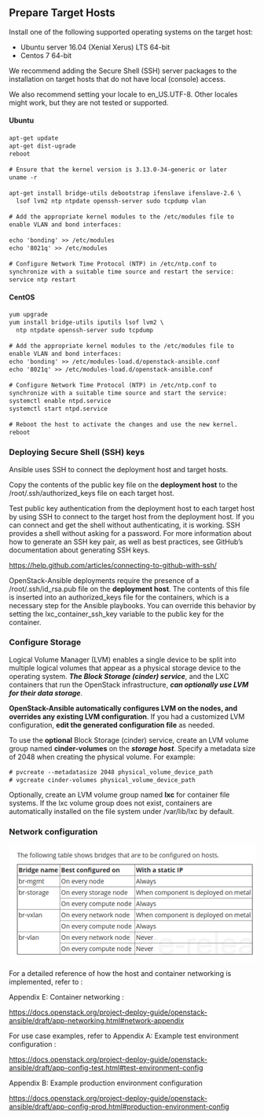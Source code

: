 ## Prepare Target Hosts

Install one of the following supported operating systems on the target host:
- Ubuntu server 16.04 (Xenial Xerus) LTS 64-bit
- Centos 7 64-bit

We recommend adding the Secure Shell (SSH) server packages to the installation on target hosts that do not have local (console) access.

We also recommend setting your locale to en_US.UTF-8. Other locales might work, but they are not tested or supported.


#### Ubuntu 
````
apt-get update
apt-get dist-ugrade
reboot

# Ensure that the kernel version is 3.13.0-34-generic or later
uname -r

apt-get install bridge-utils debootstrap ifenslave ifenslave-2.6 \
  lsof lvm2 ntp ntpdate openssh-server sudo tcpdump vlan
  
# Add the appropriate kernel modules to the /etc/modules file to enable VLAN and bond interfaces:

echo 'bonding' >> /etc/modules
echo '8021q' >> /etc/modules

# Configure Network Time Protocol (NTP) in /etc/ntp.conf to synchronize with a suitable time source and restart the service:
service ntp restart
````

#### CentOS
````
yum upgrade
yum install bridge-utils iputils lsof lvm2 \
  ntp ntpdate openssh-server sudo tcpdump

# Add the appropriate kernel modules to the /etc/modules file to enable VLAN and bond interfaces:
echo 'bonding' >> /etc/modules-load.d/openstack-ansible.conf
echo '8021q' >> /etc/modules-load.d/openstack-ansible.conf

# Configure Network Time Protocol (NTP) in /etc/ntp.conf to synchronize with a suitable time source and start the service:
systemctl enable ntpd.service
systemctl start ntpd.service

# Reboot the host to activate the changes and use the new kernel.
reboot
````

### Deploying Secure Shell (SSH) keys

Ansible uses SSH to connect the deployment host and target hosts.

Copy the contents of the public key file on the **deployment host** to the /root/.ssh/authorized_keys file on each target host.

Test public key authentication from the deployment host to each target host by using SSH to connect to the target host from the deployment host. If you can connect and get the shell without authenticating, it is working. SSH provides a shell without asking for a password.
For more information about how to generate an SSH key pair, as well as best practices, see GitHub’s documentation about generating SSH keys.

https://help.github.com/articles/connecting-to-github-with-ssh/

OpenStack-Ansible deployments require the presence of a /root/.ssh/id_rsa.pub file on the **deployment host**. The contents of this file is inserted into an authorized_keys file for the containers, which is a necessary step for the Ansible playbooks. You can override this behavior by setting the lxc_container_ssh_key variable to the public key for the container.

### Configure Storage
Logical Volume Manager (LVM) enables a single device to be split into multiple logical volumes that appear as a physical storage device to the operating system. ***The Block Storage (cinder) service***, and the LXC containers that run the OpenStack infrastructure, ***can optionally use LVM for their data storage***.

**OpenStack-Ansible automatically configures LVM on the nodes, and overrides any existing LVM configuration**. If you had a customized LVM configuration, **edit the generated configuration file** as needed.

To use the **optional** Block Storage (cinder) service, create an LVM volume group named **cinder-volumes** on the ***storage host***. Specify a metadata size of 2048 when creating the physical volume. For example:

````
# pvcreate --metadatasize 2048 physical_volume_device_path
# vgcreate cinder-volumes physical_volume_device_path
````

Optionally, create an LVM volume group named **lxc** for container file systems. If the lxc volume group does not exist, containers are automatically installed on the file system under /var/lib/lxc by default.


### Network configuration

![Alt text](images/network-bridges.png?raw=true "Network Bridges")

For a detailed reference of how the host and container networking is implemented, refer to :

Appendix E: Container networking :

https://docs.openstack.org/project-deploy-guide/openstack-ansible/draft/app-networking.html#network-appendix

For use case examples, refer to Appendix A: Example test environment configuration :

https://docs.openstack.org/project-deploy-guide/openstack-ansible/draft/app-config-test.html#test-environment-config

Appendix B: Example production environment configuration

https://docs.openstack.org/project-deploy-guide/openstack-ansible/draft/app-config-prod.html#production-environment-config




